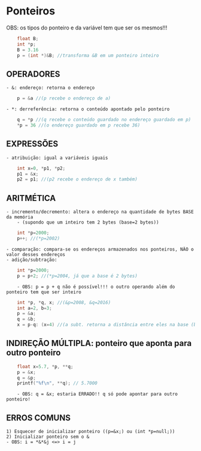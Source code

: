 # Ponteiros
OBS: os tipos do ponteiro e da variável tem que ser os mesmos!!!
```c
    float B;
    int *p;
    B = 3.16
    p = (int *)&B; //transforma &B em um ponteiro inteiro
```
## OPERADORES
    - &: endereço: retorna o endereço
```c
    p = &a //(p recebe o endereço de a)
```
    - *: derreferência: retorna o conteúdo apontado pelo ponteiro
```c
    q = *p //(q recebe o conteúdo guardado no endereço guardado em p)
    *p = 36 //(o endereço guardado em p recebe 36)
```
    
## EXPRESSÕES
    - atribuição: igual a variáveis iguais
```c
    int x=0, *p1, *p2;
    p1 = &x;
    p2 = p1; //(p2 recebe o endereço de x também)
```

## ARITMÉTICA
    - incremento/decremento: altera o endereço na quantidade de bytes BASE da memória
        - (supondo que um inteiro tem 2 bytes (base=2 bytes))
```c
    int *p=2000;
    p++; //(*p=2002)
```
    - comparação: compara-se os endereços armazenados nos ponteiros, NÃO o valor desses endereços
    - adição/subtração:
```c
    int *p=2000;
    p = p+2; //(*p=2004, já que a base é 2 bytes)
```
        - OBS: p = p + q não é possível!!! o outro operando além do ponteiro tem que ser inteiro
```c
    int *p, *q, x; //(&p=2008, &q=2016)
    int a=2, b=3;
    p = &a;
    q = &b;
    x = p-q: (x=4) //(a subt. retorna a distância entre eles na base (base=2 bytes))
```

## INDIREÇÃO MÚLTIPLA: ponteiro que aponta para outro ponteiro
```c
    float x=5.7, *p, **q;
    p = &x;
    q = &p;
    printf("%f\n", **q); // 5.7000
```
        - OBS: q = &x; estaria ERRADO!! q só pode apontar para outro ponteiro!

## ERROS COMUNS
    1) Esquecer de inicializar ponteiro ((p=&x;) ou (int *p=null;))
    2) Inicializar ponteiro sem o &
    - OBS: i = *&*&j <=> i = j
